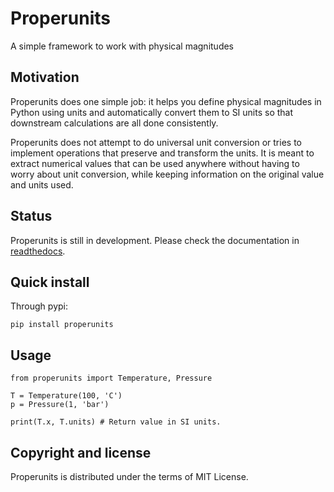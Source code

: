 # Properunits
A simple framework to work with physical magnitudes


## Motivation

Properunits does one simple job: it helps
you define physical magnitudes in Python using units
and automatically convert them to SI units so that
downstream calculations are all done consistently.

Properunits does not attempt to do universal unit conversion
or tries to implement operations that preserve and transform
the units. It is meant to extract numerical values that can
be used anywhere without having to worry about unit conversion,
while keeping information on the original value and units used.


## Status

Properunits is still in development. Please check the
documentation in [readthedocs](https://properunits.readthedocs.io/en/latest/).


## Quick install

Through pypi:

```
pip install properunits
```

## Usage

```
from properunits import Temperature, Pressure

T = Temperature(100, 'C')
p = Pressure(1, 'bar')

print(T.x, T.units) # Return value in SI units.
```

## Copyright and license

Properunits is distributed under the terms of MIT License. 


